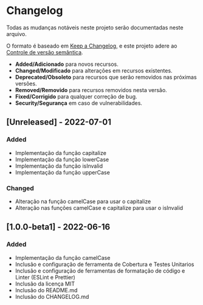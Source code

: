 # Changelog

Todas as mudanças notáveis ​​neste projeto serão documentadas neste arquivo.

O formato é baseado em [Keep a Changelog](https://keepachangelog.com/en/1.0.0/), e este projeto adere ao [Controle de versão semântica](https://semver.org/spec/v2.0.0.html).

- **Added/Adicionado** para novos recursos.
- **Changed/Modificado** para alterações em recursos existentes.
- **Deprecated/Obsoleto** para recursos que serão removidos nas próximas versões.
- **Removed/Removido** para recursos removidos nesta versão.
- **Fixed/Corrigido** para qualquer correção de bug.
- **Security/Segurança** em caso de vulnerabilidades.

## [Unreleased] - 2022-07-01

### Added

- Implementação da função capitalize
- Implementação da função lowerCase
- Implementação da função isInvalid
- Implementação da função upperCase

### Changed

- Alteração na função camelCase para usar o capitalize
- Alteração nas funções camelCase e capitalize para usar o isInvalid

## [1.0.0-beta1] - 2022-06-16

### Added

- Implementação da função camelCase
- Inclusão e configuração de ferramenta de Cobertura e Testes Unitarios
- Inclusão e configuração de ferramentas de formatação de código e Linter (ESLint e Prettier)
- Inclusão da licença MIT
- Inclusão do README.md
- Inclusão do CHANGELOG.md
